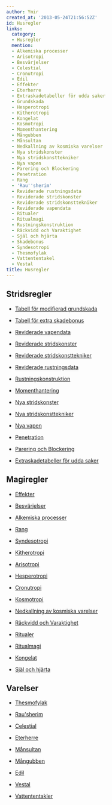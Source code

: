 ```yaml
---
author: Ymir
created_at: '2013-05-24T21:56:52Z'
id: Husregler
links:
  category:
  - Husregler
  mention:
  - Alkemiska processer
  - Arisotropi
  - Besvärjelser
  - Celestial
  - Cronutropi
  - Edil
  - Effekter
  - Eterherre
  - Extraskadetabeller för udda saker
  - Grundskada
  - Hesperotropi
  - Kitherotropi
  - Kongelat
  - Kosmotropi
  - Momenthantering
  - Mångubben
  - Månsultan
  - Nedkallning av kosmiska varelser
  - Nya stridskonster
  - Nya stridskonsttekniker
  - Nya vapen
  - Parering och Blockering
  - Penetration
  - Rang
  - 'Rau''sherim'
  - Reviderade rustningsdata
  - Reviderade stridskonster
  - Reviderade stridskonsttekniker
  - Reviderade vapendata
  - Ritualer
  - Ritualmagi
  - Rustningskonstruktion
  - Räckvidd och Varaktighet
  - Själ och hjärta
  - Skadebonus
  - Syndesotropi
  - Thesmofylak
  - Vattententakel
  - Vestal
title: Husregler
---
```


Stridsregler
------------

-   [Tabell för modifierad grundskada]

<!-- -->

-   [Tabell för extra skadebonus]

<!-- -->

-   [Reviderade vapendata]

<!-- -->

-   [Reviderade stridskonster]

<!-- -->

-   [Reviderade stridskonsttekniker]

<!-- -->

-   [Reviderade rustningsdata]

<!-- -->

-   [Rustningskonstruktion]

<!-- -->

-   [Momenthantering]

<!-- -->

-   [Nya stridskonster]

<!-- -->

-   [Nya stridskonsttekniker]

<!-- -->

-   [Nya vapen]

<!-- -->

-   [Penetration]

<!-- -->

-   [Parering och Blockering]

<!-- -->

-   [Extraskadetabeller för udda saker]

Magiregler
----------

-   [Effekter]

<!-- -->

-   [Besvärjelser]

<!-- -->

-   [Alkemiska processer]

<!-- -->

-   [Rang]

<!-- -->

-   [Syndesotropi]

<!-- -->

-   [Kitherotropi]

<!-- -->

-   [Arisotropi]

<!-- -->

-   [Hesperotropi]

<!-- -->

-   [Cronutropi]

<!-- -->

-   [Kosmotropi]

<!-- -->

-   [Nedkallning av kosmiska varelser]

<!-- -->

-   [Räckvidd och Varaktighet]

<!-- -->

-   [Ritualer]

<!-- -->

-   [Ritualmagi]

<!-- -->

-   [Kongelat]

<!-- -->

-   [Själ och hjärta]

Varelser
--------

-   [Thesmofylak]

<!-- -->

-   [Rau'sherim]

<!-- -->

-   [Celestial]

<!-- -->

-   [Eterherre]

<!-- -->

-   [Månsultan]

<!-- -->

-   [Mångubben]

<!-- -->

-   [Edil]

<!-- -->

-   [Vestal]

<!-- -->

-   [Vattententakler]

  [Tabell för modifierad grundskada]: Grundskada
  [Tabell för extra skadebonus]: Skadebonus
  [Reviderade vapendata]: Reviderade_vapendata
  [Reviderade stridskonster]: Reviderade_stridskonster
  [Reviderade stridskonsttekniker]: Reviderade_stridskonsttekniker
  [Reviderade rustningsdata]: Reviderade_rustningsdata
  [Rustningskonstruktion]: Rustningskonstruktion
  [Momenthantering]: Momenthantering
  [Nya stridskonster]: Nya_stridskonster
  [Nya stridskonsttekniker]: Nya_stridskonsttekniker
  [Nya vapen]: Nya_vapen
  [Penetration]: Penetration
  [Parering och Blockering]: Parering_och_Blockering
  [Extraskadetabeller för udda saker]: Extraskadetabeller_för_udda_saker
  [Effekter]: Effekter
  [Besvärjelser]: Besvärjelser
  [Alkemiska processer]: Alkemiska_processer
  [Rang]: Rang
  [Syndesotropi]: Syndesotropi
  [Kitherotropi]: Kitherotropi
  [Arisotropi]: Arisotropi
  [Hesperotropi]: Hesperotropi
  [Cronutropi]: Cronutropi
  [Kosmotropi]: Kosmotropi
  [Nedkallning av kosmiska varelser]: Nedkallning_av_kosmiska_varelser
  [Räckvidd och Varaktighet]: Räckvidd_och_Varaktighet
  [Ritualer]: Ritualer
  [Ritualmagi]: Ritualmagi
  [Kongelat]: Kongelat
  [Själ och hjärta]: Själ_och_hjärta
  [Thesmofylak]: Thesmofylak
  [Rau'sherim]: Rausherim
  [Celestial]: Celestial
  [Eterherre]: Eterherre
  [Månsultan]: Månsultan
  [Mångubben]: Mångubben
  [Edil]: Edil
  [Vestal]: Vestal
  [Vattententakler]: Vattententakel
